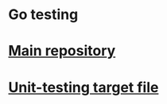 # Go testing
# [Main repository](https://github.com/G4linov/Go-self-education)
# [Unit-testing target file](https://github.com/G4linov/Go-testing/blob/main/internal/pkg/util/util_test.go)